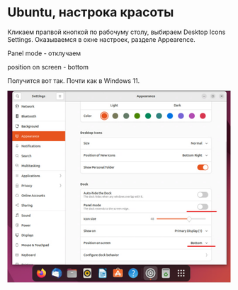 # Ubuntu, настрока красоты

Кликаем прапвой кнопкой по рабочуму столу, выбираем Desktop Icons Settings. Оказываемся в окне настроек, разделе Appearence.

Panel mode - отклучаем

position on screen - bottom

Получится вот так. Почти как в Windows 11. 

![Alt text](images/ubuntu-settings-appearance.png)